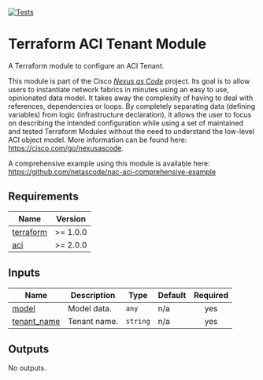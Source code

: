 <!-- BEGIN_TF_DOCS -->
[![Tests](https://github.com/netascode/terraform-aci-nac-tenant/actions/workflows/test.yml/badge.svg)](https://github.com/netascode/terraform-aci-nac-tenant/actions/workflows/test.yml)

# Terraform ACI Tenant Module

A Terraform module to configure an ACI Tenant.

This module is part of the Cisco [*Nexus as Code*](https://cisco.com/go/nexusascode) project. Its goal is to allow users to instantiate network fabrics in minutes using an easy to use, opinionated data model. It takes away the complexity of having to deal with references, dependencies or loops. By completely separating data (defining variables) from logic (infrastructure declaration), it allows the user to focus on describing the intended configuration while using a set of maintained and tested Terraform Modules without the need to understand the low-level ACI object model. More information can be found here: https://cisco.com/go/nexusascode.

A comprehensive example using this module is available here: https://github.com/netascode/nac-aci-comprehensive-example

## Requirements

| Name | Version |
|------|---------|
| <a name="requirement_terraform"></a> [terraform](#requirement\_terraform) | >= 1.0.0 |
| <a name="requirement_aci"></a> [aci](#requirement\_aci) | >= 2.0.0 |

## Inputs

| Name | Description | Type | Default | Required |
|------|-------------|------|---------|:--------:|
| <a name="input_model"></a> [model](#input\_model) | Model data. | `any` | n/a | yes |
| <a name="input_tenant_name"></a> [tenant\_name](#input\_tenant\_name) | Tenant name. | `string` | n/a | yes |

## Outputs

No outputs.
<!-- END_TF_DOCS -->
